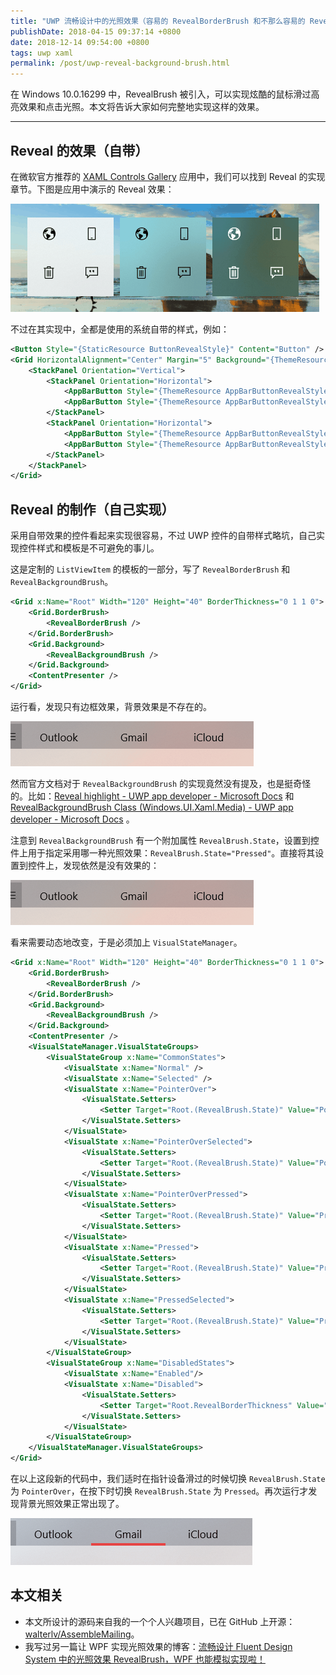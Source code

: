 ```yaml
---
title: "UWP 流畅设计中的光照效果（容易的 RevealBorderBrush 和不那么容易的 RevealBackgroundBrush）"
publishDate: 2018-04-15 09:37:14 +0800
date: 2018-12-14 09:54:00 +0800
tags: uwp xaml
permalink: /post/uwp-reveal-background-brush.html
---
```


在 Windows 10.0.16299 中，RevealBrush 被引入，可以实现炫酷的鼠标滑过高亮效果和点击光照。本文将告诉大家如何完整地实现这样的效果。

---

## Reveal 的效果（自带）

在微软官方推荐的 [XAML Controls Gallery](https://github.com/Microsoft/Windows-universal-samples/tree/master/Samples/XamlUIBasics) 应用中，我们可以找到 Reveal 的实现章节。下图是应用中演示的 Reveal 效果：

![Reveal in XAML Controls Gallery](/static/posts/2018-04-15-reveal-effect-in-gallery.gif)

不过在其实现中，全都是使用的系统自带的样式，例如：

```xml
<Button Style="{StaticResource ButtonRevealStyle}" Content="Button" />
<Grid HorizontalAlignment="Center" Margin="5" Background="{ThemeResource CustomAcrylicInAppBrush_dark}" RequestedTheme="Dark">
    <StackPanel Orientation="Vertical">
        <StackPanel Orientation="Horizontal">
            <AppBarButton Style="{ThemeResource AppBarButtonRevealStyle}" Icon="World" Margin="1, 2, 0, 0"/>
            <AppBarButton Style="{ThemeResource AppBarButtonRevealStyle}" Icon="CellPhone" Margin="0, 2, 1, 0"/>
        </StackPanel>
        <StackPanel Orientation="Horizontal">
            <AppBarButton Style="{ThemeResource AppBarButtonRevealStyle}" Icon="Delete" Margin="1, 2, 0, 2"/>
            <AppBarButton Style="{ThemeResource AppBarButtonRevealStyle}" Icon="Comment" Margin="0, 2, 1, 2"/>
        </StackPanel>
    </StackPanel>
</Grid>
```

## Reveal 的制作（自己实现）

采用自带效果的控件看起来实现很容易，不过 UWP 控件的自带样式略坑，自己实现控件样式和模板是不可避免的事儿。

这是定制的 `ListViewItem` 的模板的一部分，写了 `RevealBorderBrush` 和 `RevealBackgroundBrush`。

```xml
<Grid x:Name="Root" Width="120" Height="40" BorderThickness="0 1 1 0">
    <Grid.BorderBrush>
        <RevealBorderBrush />
    </Grid.BorderBrush>
    <Grid.Background>
        <RevealBackgroundBrush />
    </Grid.Background>
    <ContentPresenter />
</Grid>
```

运行看，发现只有边框效果，背景效果是不存在的。

![只有边框光照效果](/static/posts/2018-04-15-reveal-border-worked.gif)

然而官方文档对于 `RevealBackgroundBrush` 的实现竟然没有提及，也是挺奇怪的。比如：[Reveal highlight - UWP app developer - Microsoft Docs](https://docs.microsoft.com/en-us/windows/uwp/design/style/reveal) 和 [RevealBackgroundBrush Class (Windows.UI.Xaml.Media) - UWP app developer - Microsoft Docs](https://docs.microsoft.com/en-us/uwp/api/windows.ui.xaml.media.revealbackgroundbrush?wt.mc_id=MVP) 。

注意到 `RevealBackgroundBrush` 有一个附加属性 `RevealBrush.State`，设置到控件上用于指定采用哪一种光照效果：`RevealBrush.State="Pressed"`。直接将其设置到控件上，发现依然是没有效果的：

![依然没有效果](/static/posts/2018-04-15-reveal-border-worked.gif)

看来需要动态地改变，于是必须加上 `VisualStateManager`。

```xml
<Grid x:Name="Root" Width="120" Height="40" BorderThickness="0 1 1 0">
    <Grid.BorderBrush>
        <RevealBorderBrush />
    </Grid.BorderBrush>
    <Grid.Background>
        <RevealBackgroundBrush />
    </Grid.Background>
    <ContentPresenter />
    <VisualStateManager.VisualStateGroups>
        <VisualStateGroup x:Name="CommonStates">
            <VisualState x:Name="Normal" />
            <VisualState x:Name="Selected" />
            <VisualState x:Name="PointerOver">
                <VisualState.Setters>
                    <Setter Target="Root.(RevealBrush.State)" Value="PointerOver"/>
                </VisualState.Setters>
            </VisualState>
            <VisualState x:Name="PointerOverSelected">
                <VisualState.Setters>
                    <Setter Target="Root.(RevealBrush.State)" Value="PointerOver"/>
                </VisualState.Setters>
            </VisualState>
            <VisualState x:Name="PointerOverPressed">
                <VisualState.Setters>
                    <Setter Target="Root.(RevealBrush.State)" Value="Pressed"/>
                </VisualState.Setters>
            </VisualState>
            <VisualState x:Name="Pressed">
                <VisualState.Setters>
                    <Setter Target="Root.(RevealBrush.State)" Value="Pressed"/>
                </VisualState.Setters>
            </VisualState>
            <VisualState x:Name="PressedSelected">
                <VisualState.Setters>
                    <Setter Target="Root.(RevealBrush.State)" Value="Pressed"/>
                </VisualState.Setters>
            </VisualState>
        </VisualStateGroup>
        <VisualStateGroup x:Name="DisabledStates">
            <VisualState x:Name="Enabled"/>
            <VisualState x:Name="Disabled">
                <VisualState.Setters>
                    <Setter Target="Root.RevealBorderThickness" Value="0"/>
                </VisualState.Setters>
            </VisualState>
        </VisualStateGroup>
    </VisualStateManager.VisualStateGroups>
</Grid>
```

在以上这段新的代码中，我们适时在指针设备滑过的时候切换 `RevealBrush.State` 为 `PointerOver`，在按下时切换 `RevealBrush.State` 为 `Pressed`。再次运行才发现背景光照效果正常出现了。

![Reveal 背景光照效果出现](/static/posts/2018-04-15-all-reveal-worked.gif)

## 本文相关

- 本文所设计的源码来自我的一个个人兴趣项目，已在 GitHub 上开源：[walterlv/AssembleMailing](https://github.com/walterlv/AssembleMailing)。
- 我写过另一篇让 WPF 实现光照效果的博客：[流畅设计 Fluent Design System 中的光照效果 RevealBrush，WPF 也能模拟实现啦！](/post/fluent-design-reveal-brush-in-wpf)

